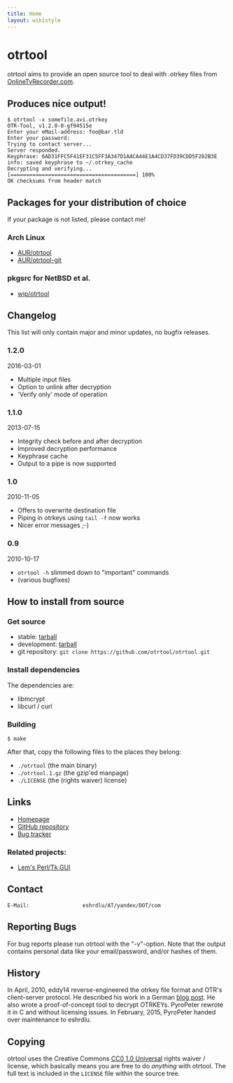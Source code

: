 ```yaml
---
title: Home
layout: wikistyle
---
```


otrtool
=======
otrtool aims to provide an open source tool to deal with .otrkey files from [OnlineTvRecorder.com](http://onlinetvrecorder.com/).

Produces nice output!
---------------------

    $ otrtool -x somefile.avi.otrkey
    OTR-Tool, v1.2.0-0-gf94515e
    Enter your eMail-address: foo@bar.tld
    Enter your password:
    Trying to contact server...
    Server responded.
    Keyphrase: 6AD31FFC5F41EF31C5FF3A347D1AACA44E1A4CD37FD39CDD5F282B3E
    info: saved keyphrase to ~/.otrkey_cache
    Decrypting and verifying...
    [========================================] 100%
    OK checksums from header match

Packages for your distribution of choice
----------------------------------------

If your package is not listed, please contact me!

### Arch Linux
* [AUR/otrtool](https://aur.archlinux.org/packages/otrtool/)
* [AUR/otrtool-git](https://aur.archlinux.org/packages/otrtool-git/)

### pkgsrc for NetBSD et al.
* [wip/otrtool](http://pkgsrc.se/wip/otrtool)

Changelog
---------

This list will only contain major and minor updates, no bugfix releases.

### 1.2.0
2016-03-01

* Multiple input files
* Option to unlink after decryption
* 'Verify only' mode of operation

### 1.1.0
2013-07-15

* Integrity check before and after decryption
* Improved decryption performance
* Keyphrase cache
* Output to a pipe is now supported

### 1.0
2010-11-05

* Offers to overwrite destination file
* Piping in otrkeys using `tail -f` now works
* Nicer error messages ;-)

### 0.9
2010-10-17

* `otrtool -h` slimmed down to "important" commands
* (various bugfixes)

How to install from source
--------------------------

### Get source

* stable: [tarball](https://github.com/otrtool/otrtool/tarball/stable)
* development: [tarball](https://github.com/otrtool/otrtool/tarball/master)
* git repository: `git clone https://github.com/otrtool/otrtool.git`

### Install dependencies

The dependencies are:

* libmcrypt
* libcurl / curl

### Building

    $ make

After that, copy the following files to the places they belong:

* `./otrtool` (the main binary)
* `./otrtool.1.gz` (the gzip'ed manpage)
* `./LICENSE` (the (rights waiver) license)

Links
-----

* [Homepage](https://otrtool.github.io/otrtool/)
* [GitHub repository](https://github.com/otrtool/otrtool)
* [Bug tracker](https://github.com/otrtool/otrtool/issues)

### Related projects:

* [Lem's Perl/Tk GUI](https://github.com/Lem/otrtool-gui)

Contact
-------

    E-Mail:                 eshrdlu/AT/yandex/DOT/com

Reporting Bugs
--------------

For bug reports please run otrtool with the "-v"-option. Note that the output contains personal data like your email/password, and/or hashes of them.

History
-------

In April, 2010, eddy14 reverse-engineered the otrkey file format and OTR's client-server protocol. He described his work in a German [blog post](http://pyropeter.eu/41yd.de/blog/2010/04/18/otrkey-breaker/). He also wrote a proof-of-concept tool to decrypt OTRKEYs. PyroPeter rewrote it in C and without licensing issues.
In February, 2015, PyroPeter handed over maintenance to eshrdlu.

Copying
-------

otrtool uses the Creative Commons [CC0 1.0 Universal](https://creativecommons.org/publicdomain/zero/1.0/) rights waiver / license, which basically means you are free to do *anything* with otrtool.
The full text is included in the `LICENSE` file within the source tree.
